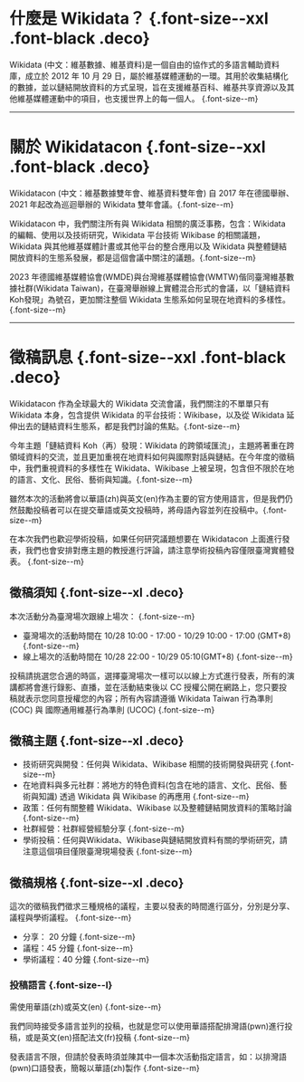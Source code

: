 # 什麼是 Wikidata？ {.font-size--xxl .font-black .deco}

Wikidata (中文：維基數據、維基資料)是一個自由的協作式的多語言輔助資料庫，成立於 2012 年 10 月 29 日，屬於維基媒體運動的一環。其用於收集結構化的數據，並以鏈結開放資料的方式呈現，旨在支援維基百科、維基共享資源以及其他維基媒體運動中的項目，也支援世界上的每一個人。 {.font-size--m}

---

# 關於 Wikidatacon {.font-size--xxl .font-black .deco}

Wikidatacon (中文：維基數據雙年會、維基資料雙年會) 自 2017 年在德國舉辦、2021 年起改為巡迴舉辦的 Wikidata 雙年會議。{.font-size--m}

Wikidatacon 中，我們關注所有與 Wikidata 相關的廣泛事務，包含：Wikidata 的編輯、使用以及技術研究，Wikidata 平台技術 Wikibase 的相關議題，Wikidata 與其他維基媒體計畫或其他平台的整合應用以及 Wikidata 與整體鏈結開放資料的生態系發展，都是這個會議中關注的議題。{.font-size--m}

2023 年德國維基媒體協會(WMDE)與台灣維基媒體協會(WMTW)偕同臺灣維基數據社群(Wikidata Taiwan)，在臺灣舉辦線上實體混合形式的會議，以「鏈結資料Koh發現」為號召，更加關注整個 Wikidata 生態系如何呈現在地資料的多樣性。{.font-size--m}

---

# 徵稿訊息 {.font-size--xxl .font-black .deco}

Wikidatacon 作為全球最大的 Wikidata 交流會議，我們關注的不單單只有 Wikidata 本身，包含提供 Wikidata 的平台技術：Wikibase，以及從 Wikidata 延伸出去的鏈結資料生態系，都是我們討論的焦點。{.font-size--m}

今年主題「鏈結資料 Koh（再）發現：Wikidata 的跨領域匯流」，主題將著重在跨領域資料的交流，並且更加重視在地資料如何與國際對話與鏈結。在今年度的徵稿中，我們重視資料的多樣性在 Wikidata、Wikibase 上被呈現，包含但不限於在地的語言、文化、民俗、藝術與知識。{.font-size--m}

雖然本次的活動將會以華語(zh)與英文(en)作為主要的官方使用語言，但是我們仍然鼓勵投稿者可以在提交華語或英文投稿時，將母語內容並列在投稿中。{.font-size--m}

在本次我們也歡迎學術投稿，如果任何研究議題想要在 Wikidatacon 上面進行發表，我們也會安排對應主題的教授進行評論，請注意學術投稿內容僅限臺灣實體發表。 {.font-size--m}

## 徵稿須知 {.font-size--xl .deco}

本次活動分為臺灣場次跟線上場次： {.font-size--m}

- 臺灣場次的活動時間在 10/28 10:00 - 17:00 - 10/29 10:00 - 17:00 (GMT+8) {.font-size--m}
- 線上場次的活動時間在 10/28 22:00 - 10/29 05:10(GMT+8) {.font-size--m}

投稿請挑選您合適的時區，選擇臺灣場次一樣可以以線上方式進行發表，所有的演講都將會進行錄影、直播，並在活動結束後以 CC 授權公開在網路上，您只要投稿就表示您同意授權您的內容；所有內容請遵循 Wikidata Taiwan 行為準則 (COC) 與 國際通用維基行為準則 (UCOC) {.font-size--m}

## 徵稿主題 {.font-size--xl .deco}

- 技術研究與開發：任何與 Wikidata、Wikibase 相關的技術開發與研究 {.font-size--m}
- 在地資料與多元社群：將地方的特色資料(包含在地的語言、文化、民俗、藝術與知識) 透過 Wikidata 與 Wikibase 的再應用 {.font-size--m}
- 政策：任何有關整體 Wikidata、Wikibase 以及整體鏈結開放資料的策略討論 {.font-size--m}
- 社群經營：社群經營經驗分享 {.font-size--m}
- 學術投稿：任何與Wikidata、Wikibase與鏈結開放資料有關的學術研究，請注意這個項目僅限臺灣現場發表 {.font-size--m}
  
## 徵稿規格 {.font-size--xl .deco}

這次的徵稿我們徵求三種規格的議程，主要以發表的時間進行區分，分別是分享、議程與學術議程。 {.font-size--m}

- 分享： 20 分鐘 {.font-size--m}
- 議程：45 分鐘 {.font-size--m}
- 學術議程：40 分鐘 {.font-size--m}

### 投稿語言 {.font-size--l}

需使用華語(zh)或英文(en) {.font-size--m}

我們同時接受多語言並列的投稿，也就是您可以使用華語搭配排灣語(pwn)進行投稿，或是英文(en)搭配法文(fr)投稿 {.font-size--m}

發表語言不限，但請於發表時須並陳其中一個本次活動指定語言，如：以排灣語(pwn)口語發表，簡報以華語(zh)製作 {.font-size--m}
